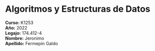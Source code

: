 # Algoritmos y Estructuras de Datos
**Curso:** K1253 <br>
**Año:** 2022 <br>
**Legajo:** 174.412-4 <br>
**Nombre:** Jeronimo <br>
**Apellido:** Fermepin Galdo 
